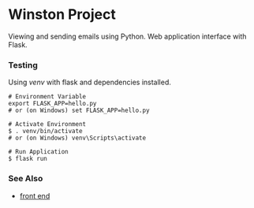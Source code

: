 Winston Project
===============

Viewing and sending emails using Python. Web application interface with Flask.

### Testing

Using _venv_ with flask and dependencies installed.

```
# Environment Variable
export FLASK_APP=hello.py
# or (on Windows) set FLASK_APP=hello.py

# Activate Environment
$ . venv/bin/activate
# or (on Windows) venv\Scripts\activate

# Run Application
$ flask run
```

### See Also

 - [front end](https://github.com/CraicOverflow89/winston-fe)